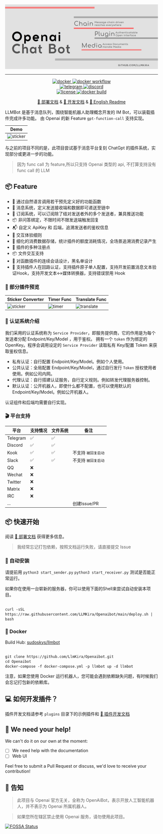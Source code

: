 ![cover](https://raw.githubusercontent.com/LlmKira/.github/main/llmbot/project_cover.png)

------------------

<p align="center">
<a href="https://hub.docker.com/repository/docker/sudoskys/llmbot/general">
    <img src="https://img.shields.io/docker/pulls/sudoskys/llmbot" alt="docker">
</a>
<a href="https://github.com/llmkira/openaibot/actions/workflows/docker-ci.yaml">
    <img src="https://github.com/llmkira/openaibot/actions/workflows/docker-ci.yaml/badge.svg" alt="docker workflow">
</a>
<br />
<a href="https://t.me/Openai_LLM">
    <img src="https://img.shields.io/badge/Join-Telegram-blue" alt="telegram">
</a>
<a href="https://discord.gg/6QHNdwhdE5">
    <img src="https://img.shields.io/badge/Join-Discord-blue" alt="discord">
</a>
<br/>
<a href="https://raw.githubusercontent.com/llmkira/openaibot/main/LICENSE">
    <img src="https://img.shields.io/github/license/llmkira/openaibot" alt="license">
</a>
<a href="https://hub.docker.com/repository/docker/sudoskys/llmbot/builds">
    <img src="https://img.shields.io/docker/v/sudoskys/llmbot" alt="docker build">
</a>
</p>

<p align="center">
  <a href="https://llmkira.github.io/Docs/">🍩 部署文档</a> 
  &
  <a href="https://llmkira.github.io/Docs/dev/basic">🧀 开发文档</a>
  &
  <a href="README_EN.md">📝 English Readme</a>
</p>

LLMBot 是基于消息队列，围绕智能机器人助理概念开发的 IM Bot，可以装载插件完成许多功能。
由 Openai 的新 Feature `gpt-function-call` 支持实现。

| Demo                              |
|-----------------------------------| 
| ![sticker](./docs/chain_chat.gif) | 

与之前的项目不同的是，此项目尝试基于消息平台复刻 ChatGpt 的插件系统，实现部分或更进一步的功能。

> 因为 func call 为 feature,所以只支持 Openai 类型的 api, 不打算支持没有 func call 的 LLM

## 📦 Feature

- 🍪 通过自然语言调用若干预先定义好的功能函数
- 📝 消息系统，定义发送接收端和数据即可递送至链中
- 📎 订阅系统，可以订阅除了结对发送者外的多个发送者，兼具推送功能
- 📦 非问答绑定，不限时间不限发送端触发回复
- 📬 自定义 ApiKey 和 后端，追溯发送者的鉴权信息
- 🍾 交互体验细则
- 🎵 细化的消费数据存储，统计插件的额度消耗情况，全场景追溯消费记录产生
- 🍰 插件的多种注册点
- 📦 文件交互支持
- 🍖 对函数插件的连续会话设计，黑名单设计
- 🍟 支持插件人在回路认证，支持插件原子单人配置，支持开发前置消息文本验证Hook，支持开发文本<->媒体转换器，支持错误禁用 Hook

### 🧀 部分插件预览

| Sticker Converter                   | Timer Func                      | Translate Func                               |
|-------------------------------------|---------------------------------|----------------------------------------------|
| ![sticker](./docs/sticker_func.gif) | ![timer](./docs/timer_func.gif) | ![translate](./docs/translate_file_func.gif) |

### 🧀 认证系统介绍

我们采用的认证系统称为 `Service Provider`，即服务提供商，它的作用是为每个发送者分配 Endpoint/Key/Model ，用于鉴权。
拥有一个 `token` 作为绑定的 OpenKey。程序会调用设定的 `Service Provider` 读取私有 Key/配置 Token 来获取鉴权信息。

- 私有认证：自行配置 Endpoint/Key/Model。例如个人使用。
- 公共认证：全局配置 Endpoint/Key/Model，通过自行发行 `Token` 授权使用者使用。例如公司内网。
- 代理认证：自行搭建认证服务，自行定义规则。例如转发代理服务器控制。
- 默认认证：公开机器人，即使什么都不配置，也可以使用默认的 Endpoint/Key/Model。例如公开机器人。

认证组件和后端均需要自行实现。

### 🎬 平台支持

| 平台       | 支持情况 | 文件系统 | 备注          |
|----------|------|------|-------------|
| Telegram | ✅    | ✅    |             |
| Discord  | ✅    | ✅    |             |
| Kook     | ✅    | ✅    | 不支持 `被回复启动` |
| Slack    | ✅    | ✅    | 不支持 `被回复启动` |
| QQ       | ❌    |      |             |
| Wechat   | ❌    |      |             |
| Twitter  | ❌    |      |             |
| Matrix   | ❌    |      |             |
| IRC      | ❌    |      |             |
| ...      |      |      | 创建Issue/PR  |

## 📦 快速开始

阅读 [🧀 部署文档](https://llmkira.github.io/Docs/) 获得更多信息。

> 我经常忘记打包依赖，按照文档运行失败，请直接提交 Issue

### 🥞 自动安装

请提前用 `python3 start_sender.py`  `python3 start_receiver.py` 测试是否能正常运行。

如果你在使用一台崭新的服务器，你可以使用下面的Shell来尝试自动安装本项目。

```shell

curl -sSL https://raw.githubusercontent.com/LLMKira/Openaibot/main/deploy.sh | bash
```

### 🥣 Docker

Build Hub: [sudoskys/llmbot](https://hub.docker.com/repository/docker/sudoskys/llmbot/general)

```shell

git clone https://github.com/LlmKira/Openaibot.git
cd Openaibot
docker-compose -f docker-compose.yml -p llmbot up -d llmbot
```

注意，如果您使用 Docker 运行机器人，您可能会遇到依赖缺失问题，有时候我们会忘记打包新的依赖库。

## 💻 如何开发插件？

插件开发文档请参考 `plugins` 目录下的示例插件和 [🧀 插件开发文档](https://llmkira.github.io/Docs/dev/basic)

## 🤝 We need your help!

We can't do it on our own at the moment:

- [ ] We need help with the documentation
- [ ] Web UI

Feel free to submit a Pull Request or discuss, we'd love to receive your contribution!

## 📜 告知

> 此项目与 Openai 官方无关，全称为 OpenAiBot，表示开放人工智能机器人，并不表示为 Openai 所属机器人。

> 如果您所在辖区禁止使用 Openai 服务，请勿使用此项目。

[![FOSSA Status](https://app.fossa.com/api/projects/git%2Bgithub.com%2Fsudoskys%2FOpenaibot.svg?type=small)](https://app.fossa.com/projects/git%2Bgithub.com%2Fsudoskys%2FOpenaibot?ref=badge_small)